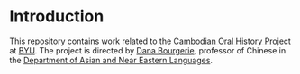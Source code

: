 # Introduction
This repository contains work related to the [Cambodian Oral History Project](https://cambodianoralhistoryproject.byu.edu/) at [BYU](https://byu.edu). 
The project is directed by [Dana Bourgerie](https://bourgerie.byu.edu/), professor of Chinese in the 
[Department of Asian and Near Eastern Languages](https://ane.byu.edu/).
